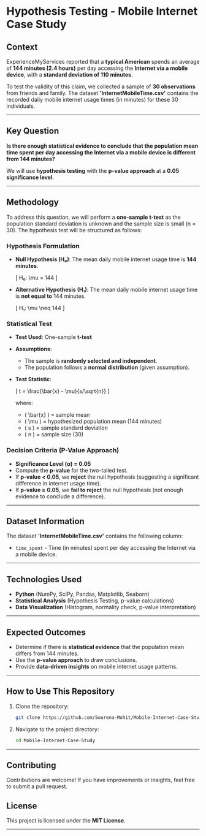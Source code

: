 # Hypothesis Testing - Mobile Internet Case Study

## **Context**
ExperienceMyServices reported that a **typical American** spends an average of **144 minutes (2.4 hours)** per day accessing the **Internet via a mobile device**, with a **standard deviation of 110 minutes**.

To test the validity of this claim, we collected a sample of **30 observations** from friends and family. The dataset **'InternetMobileTime.csv'** contains the recorded daily mobile internet usage times (in minutes) for these 30 individuals.

---

## **Key Question**
**Is there enough statistical evidence to conclude that the population mean time spent per day accessing the Internet via a mobile device is different from 144 minutes?**

We will use **hypothesis testing** with the **p-value approach** at a **0.05 significance level**.

---

## **Methodology**
To address this question, we will perform a **one-sample t-test** as the population standard deviation is unknown and the sample size is small (n = 30). The hypothesis test will be structured as follows:

### **Hypothesis Formulation**
- **Null Hypothesis (H₀)**: The mean daily mobile internet usage time is **144 minutes**.
  
  \[ H₀: \mu = 144 \]

- **Alternative Hypothesis (H₁)**: The mean daily mobile internet usage time is **not equal to** 144 minutes.
  
  \[ H₁: \mu \neq 144 \]

### **Statistical Test**
- **Test Used**: One-sample **t-test**
- **Assumptions**:
  - The sample is **randomly selected and independent**.
  - The population follows a **normal distribution** (given assumption).
  
- **Test Statistic**:
  
  \[ t = \frac{\bar{x} - \mu}{s/\sqrt{n}} \]
  
  where:
  - \( \bar{x} \) = sample mean
  - \( \mu \) = hypothesized population mean (144 minutes)
  - \( s \) = sample standard deviation
  - \( n \) = sample size (30)

### **Decision Criteria (P-Value Approach)**
- **Significance Level (α) = 0.05**
- Compute the **p-value** for the two-tailed test.
- If **p-value < 0.05**, we **reject** the null hypothesis (suggesting a significant difference in internet usage time).
- If **p-value ≥ 0.05**, we **fail to reject** the null hypothesis (not enough evidence to conclude a difference).

---

## **Dataset Information**
The dataset **'InternetMobileTime.csv'** contains the following column:
- `time_spent` - Time (in minutes) spent per day accessing the Internet via a mobile device.

---

## **Technologies Used**
- **Python** (NumPy, SciPy, Pandas, Matplotlib, Seaborn)
- **Statistical Analysis** (Hypothesis Testing, p-value calculations)
- **Data Visualization** (Histogram, normality check, p-value interpretation)

---

## **Expected Outcomes**
- Determine if there is **statistical evidence** that the population mean differs from 144 minutes.
- Use the **p-value approach** to draw conclusions.
- Provide **data-driven insights** on mobile internet usage patterns.

---

## **How to Use This Repository**
1. Clone the repository:
   ```bash
   git clone https://github.com/Sourena-Mohit/Mobile-Internet-Case-Study.git
   ```
2. Navigate to the project directory:
   ```bash
   cd Mobile-Internet-Case-Study
   ```
---

## **Contributing**
Contributions are welcome! If you have improvements or insights, feel free to submit a pull request.

## **License**
This project is licensed under the **MIT License**.

---


